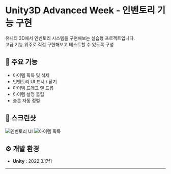 # Unity3D Advanced Week - 인벤토리 기능 구현

유니티 3D에서 인벤토리 시스템을 구현해보는 실습형 프로젝트입니다.  
고급 기능 위주로 직접 구현해보고 테스트할 수 있도록 구성

## 📌 주요 기능

- 아이템 획득 및 삭제
- 인벤토리 UI 표시 / 닫기
- 아이템 드래그 앤 드롭
- 아이템 설명 툴팁
- 슬롯 자동 정렬

## 📸 스크린샷

![인벤토리 UI](./Screenshots/inventory_ui.png)
![아이템 획득](./Screenshots/get_item.png)


## ⚙️ 개발 환경

- **Unity** : 2022.3.17f1

---

